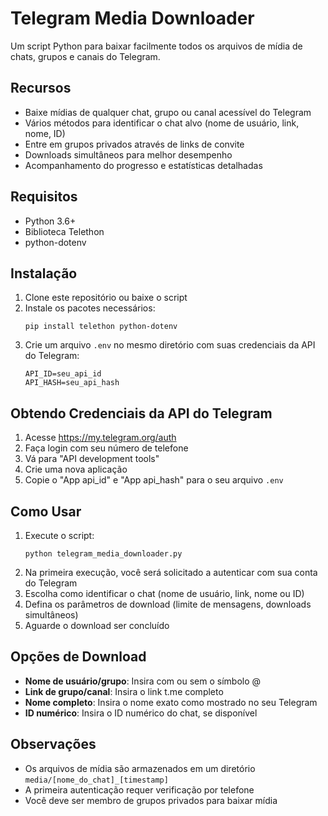 # Telegram Media Downloader

Um script Python para baixar facilmente todos os arquivos de mídia de chats, grupos e canais do Telegram.

## Recursos

- Baixe mídias de qualquer chat, grupo ou canal acessível do Telegram
- Vários métodos para identificar o chat alvo (nome de usuário, link, nome, ID)
- Entre em grupos privados através de links de convite
- Downloads simultâneos para melhor desempenho
- Acompanhamento do progresso e estatísticas detalhadas

## Requisitos

- Python 3.6+
- Biblioteca Telethon
- python-dotenv

## Instalação

1. Clone este repositório ou baixe o script
2. Instale os pacotes necessários:
   ```
   pip install telethon python-dotenv
   ```
3. Crie um arquivo `.env` no mesmo diretório com suas credenciais da API do Telegram:
   ```
   API_ID=seu_api_id
   API_HASH=seu_api_hash
   ```

## Obtendo Credenciais da API do Telegram

1. Acesse https://my.telegram.org/auth
2. Faça login com seu número de telefone
3. Vá para "API development tools"
4. Crie uma nova aplicação
5. Copie o "App api_id" e "App api_hash" para o seu arquivo `.env`

## Como Usar

1. Execute o script:
   ```
   python telegram_media_downloader.py
   ```
2. Na primeira execução, você será solicitado a autenticar com sua conta do Telegram
3. Escolha como identificar o chat (nome de usuário, link, nome ou ID)
4. Defina os parâmetros de download (limite de mensagens, downloads simultâneos)
5. Aguarde o download ser concluído

## Opções de Download

- **Nome de usuário/grupo**: Insira com ou sem o símbolo @
- **Link de grupo/canal**: Insira o link t.me completo
- **Nome completo**: Insira o nome exato como mostrado no seu Telegram
- **ID numérico**: Insira o ID numérico do chat, se disponível

## Observações

- Os arquivos de mídia são armazenados em um diretório `media/[nome_do_chat]_[timestamp]`
- A primeira autenticação requer verificação por telefone
- Você deve ser membro de grupos privados para baixar mídia